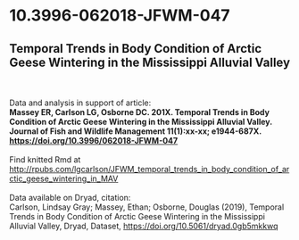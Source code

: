 # 10.3996-062018-JFWM-047
## Temporal Trends in Body Condition of Arctic Geese Wintering in the Mississippi Alluvial Valley
<br><br>
Data and analysis in support of article: <br>
**Massey ER, Carlson LG, Osborne DC. 201X. Temporal Trends in Body Condition of Arctic Geese Wintering in the Mississippi Alluvial Valley. Journal of Fish and Wildlife Management 11(1):xx-xx; e1944-687X. https://doi.org/10.3996/062018-JFWM-047** 
<br><br>
Find knitted Rmd at http://rpubs.com/lgcarlson/JFWM_temporal_trends_in_body_condition_of_arctic_geese_wintering_in_MAV
<br><br>
Data available on Dryad, citation: <br>
Carlson, Lindsay Gray; Massey, Ethan; Osborne, Douglas (2019), Temporal Trends in Body Condition of Arctic Geese Wintering in the Mississippi Alluvial Valley, Dryad, Dataset, https://doi.org/10.5061/dryad.0gb5mkkwq
